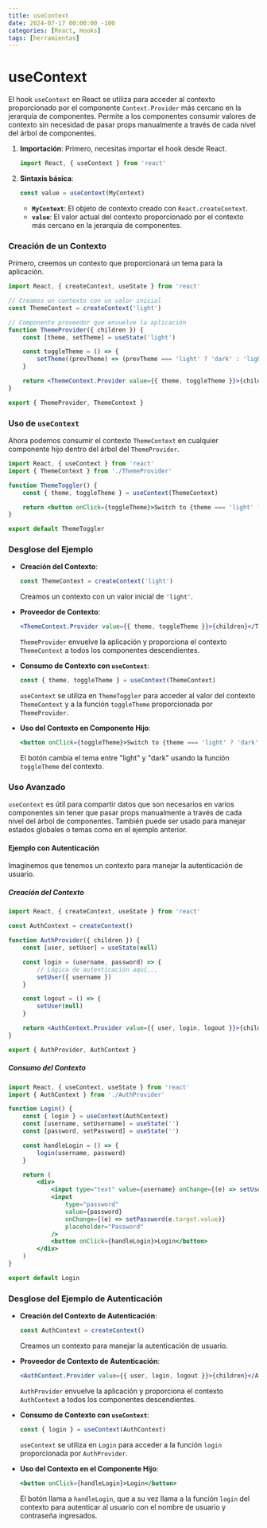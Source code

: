 ```yaml
---
title: useContext
date: 2024-07-17 00:00:00 -100
categories: [React, Hooks]
tags: [herramientas]
---
```


# useContext

El hook `useContext` en React se utiliza para acceder al contexto proporcionado por el componente `Context.Provider` más cercano en la jerarquía de componentes. Permite a los componentes consumir valores de contexto sin necesidad de pasar props manualmente a través de cada nivel del árbol de componentes.

1. **Importación**: Primero, necesitas importar el hook desde React.

    ```jsx
    import React, { useContext } from 'react'
    ```

2. **Sintaxis básica**:
    ```jsx
    const value = useContext(MyContext)
    ```
    - **`MyContext`**: El objeto de contexto creado con `React.createContext`.
    - **`value`**: El valor actual del contexto proporcionado por el contexto más cercano en la jerarquía de componentes.

### Creación de un Contexto

Primero, creemos un contexto que proporcionará un tema para la aplicación.

```jsx
import React, { createContext, useState } from 'react'

// Creamos un contexto con un valor inicial
const ThemeContext = createContext('light')

// Componente proveedor que envuelve la aplicación
function ThemeProvider({ children }) {
    const [theme, setTheme] = useState('light')

    const toggleTheme = () => {
        setTheme((prevTheme) => (prevTheme === 'light' ? 'dark' : 'light'))
    }

    return <ThemeContext.Provider value={{ theme, toggleTheme }}>{children}</ThemeContext.Provider>
}

export { ThemeProvider, ThemeContext }
```

### Uso de `useContext`

Ahora podemos consumir el contexto `ThemeContext` en cualquier componente hijo dentro del árbol del `ThemeProvider`.

```jsx
import React, { useContext } from 'react'
import { ThemeContext } from './ThemeProvider'

function ThemeToggler() {
    const { theme, toggleTheme } = useContext(ThemeContext)

    return <button onClick={toggleTheme}>Switch to {theme === 'light' ? 'dark' : 'light'} mode</button>
}

export default ThemeToggler
```

### Desglose del Ejemplo

-   **Creación del Contexto**:

    ```jsx
    const ThemeContext = createContext('light')
    ```

    Creamos un contexto con un valor inicial de `'light'`.

-   **Proveedor de Contexto**:

    ```jsx
    <ThemeContext.Provider value={{ theme, toggleTheme }}>{children}</ThemeContext.Provider>
    ```

    `ThemeProvider` envuelve la aplicación y proporciona el contexto `ThemeContext` a todos los componentes descendientes.

-   **Consumo de Contexto con `useContext`**:

    ```jsx
    const { theme, toggleTheme } = useContext(ThemeContext)
    ```

    `useContext` se utiliza en `ThemeToggler` para acceder al valor del contexto `ThemeContext` y a la función `toggleTheme` proporcionada por `ThemeProvider`.

-   **Uso del Contexto en Componente Hijo**:
    ```jsx
    <button onClick={toggleTheme}>Switch to {theme === 'light' ? 'dark' : 'light'} mode</button>
    ```
    El botón cambia el tema entre "light" y "dark" usando la función `toggleTheme` del contexto.

### Uso Avanzado

`useContext` es útil para compartir datos que son necesarios en varios componentes sin tener que pasar props manualmente a través de cada nivel del árbol de componentes. También puede ser usado para manejar estados globales o temas como en el ejemplo anterior.

#### Ejemplo con Autenticación

Imaginemos que tenemos un contexto para manejar la autenticación de usuario.

##### Creación del Contexto

```jsx
import React, { createContext, useState } from 'react'

const AuthContext = createContext()

function AuthProvider({ children }) {
    const [user, setUser] = useState(null)

    const login = (username, password) => {
        // Lógica de autenticación aquí...
        setUser({ username })
    }

    const logout = () => {
        setUser(null)
    }

    return <AuthContext.Provider value={{ user, login, logout }}>{children}</AuthContext.Provider>
}

export { AuthProvider, AuthContext }
```

##### Consumo del Contexto

```jsx
import React, { useContext, useState } from 'react'
import { AuthContext } from './AuthProvider'

function Login() {
    const { login } = useContext(AuthContext)
    const [username, setUsername] = useState('')
    const [password, setPassword] = useState('')

    const handleLogin = () => {
        login(username, password)
    }

    return (
        <div>
            <input type="text" value={username} onChange={(e) => setUsername(e.target.value)} placeholder="Username" />
            <input
                type="password"
                value={password}
                onChange={(e) => setPassword(e.target.value)}
                placeholder="Password"
            />
            <button onClick={handleLogin}>Login</button>
        </div>
    )
}

export default Login
```

### Desglose del Ejemplo de Autenticación

-   **Creación del Contexto de Autenticación**:

    ```jsx
    const AuthContext = createContext()
    ```

    Creamos un contexto para manejar la autenticación de usuario.

-   **Proveedor de Contexto de Autenticación**:

    ```jsx
    <AuthContext.Provider value={{ user, login, logout }}>{children}</AuthContext.Provider>
    ```

    `AuthProvider` envuelve la aplicación y proporciona el contexto `AuthContext` a todos los componentes descendientes.

-   **Consumo de Contexto con `useContext`**:

    ```jsx
    const { login } = useContext(AuthContext)
    ```

    `useContext` se utiliza en `Login` para acceder a la función `login` proporcionada por `AuthProvider`.

-   **Uso del Contexto en el Componente Hijo**:
    ```jsx
    <button onClick={handleLogin}>Login</button>
    ```
    El botón llama a `handleLogin`, que a su vez llama a la función `login` del contexto para autenticar al usuario con el nombre de usuario y contraseña ingresados.
